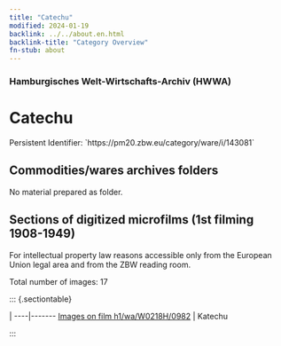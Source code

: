 ```yaml
---
title: "Catechu"
modified: 2024-01-19
backlink: ../../about.en.html
backlink-title: "Category Overview"
fn-stub: about
---
```


### Hamburgisches Welt-Wirtschafts-Archiv (HWWA)

# Catechu

<div class="hint">Persistent Identifier: `https://pm20.zbw.eu/category/ware/i/143081`</div>







## Commodities/wares archives folders





No material prepared as folder.



<a id="filmsections" />

## Sections of digitized microfilms (1st filming 1908-1949)

<p>For intellectual property law reasons accessible only from the European Union legal area and from the ZBW reading room.</p>



<p>Total number of images: 17</p>




::: {.sectiontable}

 | 
----|-------
<a class="btn" href="https://pm20.zbw.eu/film/h1/wa/W0218H/0982" rel="nofollow">Images on film h1/wa/W0218H/0982</a> | Katechu


:::
















